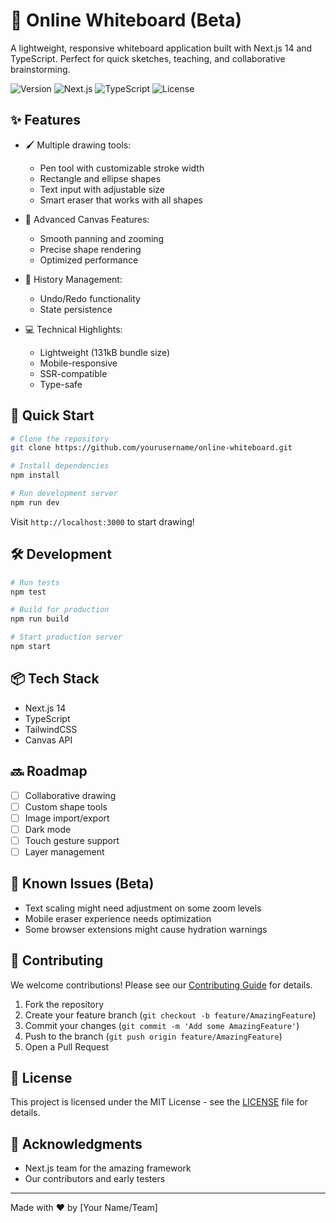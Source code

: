 # 🎨 Online Whiteboard (Beta)

A lightweight, responsive whiteboard application built with Next.js 14 and TypeScript. Perfect for quick sketches, teaching, and collaborative brainstorming.

![Version](https://img.shields.io/badge/version-0.1.0--beta-blue)
![Next.js](https://img.shields.io/badge/Next.js-14-black)
![TypeScript](https://img.shields.io/badge/TypeScript-5.0-blue)
![License](https://img.shields.io/badge/license-MIT-green)

## ✨ Features

- 🖌️ Multiple drawing tools:
  - Pen tool with customizable stroke width
  - Rectangle and ellipse shapes
  - Text input with adjustable size
  - Smart eraser that works with all shapes
  
- 🎯 Advanced Canvas Features:
  - Smooth panning and zooming
  - Precise shape rendering
  - Optimized performance
  
- 🔄 History Management:
  - Undo/Redo functionality
  - State persistence
  
- 💻 Technical Highlights:
  - Lightweight (131kB bundle size)
  - Mobile-responsive
  - SSR-compatible
  - Type-safe

## 🚀 Quick Start

```bash
# Clone the repository
git clone https://github.com/yourusername/online-whiteboard.git

# Install dependencies
npm install

# Run development server
npm run dev
```

Visit `http://localhost:3000` to start drawing!

## 🛠️ Development

```bash
# Run tests
npm test

# Build for production
npm run build

# Start production server
npm start
```

## 📦 Tech Stack

- Next.js 14
- TypeScript
- TailwindCSS
- Canvas API

## 🔜 Roadmap

- [ ] Collaborative drawing
- [ ] Custom shape tools
- [ ] Image import/export
- [ ] Dark mode
- [ ] Touch gesture support
- [ ] Layer management

## 🐛 Known Issues (Beta)

- Text scaling might need adjustment on some zoom levels
- Mobile eraser experience needs optimization
- Some browser extensions might cause hydration warnings

## 🤝 Contributing

We welcome contributions! Please see our [Contributing Guide](CONTRIBUTING.md) for details.

1. Fork the repository
2. Create your feature branch (`git checkout -b feature/AmazingFeature`)
3. Commit your changes (`git commit -m 'Add some AmazingFeature'`)
4. Push to the branch (`git push origin feature/AmazingFeature`)
5. Open a Pull Request

## 📄 License

This project is licensed under the MIT License - see the [LICENSE](LICENSE) file for details.

## 🙏 Acknowledgments

- Next.js team for the amazing framework
- Our contributors and early testers

---

Made with ❤️ by [Your Name/Team]
